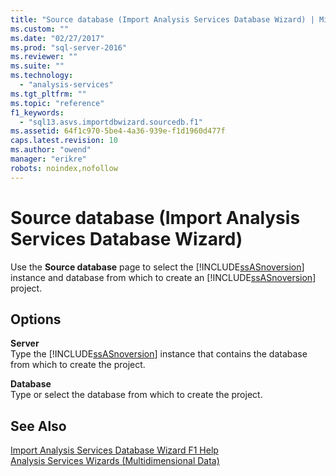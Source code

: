 ```yaml
---
title: "Source database (Import Analysis Services Database Wizard) | Microsoft Docs"
ms.custom: ""
ms.date: "02/27/2017"
ms.prod: "sql-server-2016"
ms.reviewer: ""
ms.suite: ""
ms.technology: 
  - "analysis-services"
ms.tgt_pltfrm: ""
ms.topic: "reference"
f1_keywords: 
  - "sql13.asvs.importdbwizard.sourcedb.f1"
ms.assetid: 64f1c970-5be4-4a36-939e-f1d1960d477f
caps.latest.revision: 10
ms.author: "owend"
manager: "erikre"
robots: noindex,nofollow
---
```

# Source database (Import Analysis Services Database Wizard)
  Use the **Source database** page to select the [!INCLUDE[ssASnoversion](../a9notintoc/includes/ssasnoversion-md.md)] instance and database from which to create an [!INCLUDE[ssASnoversion](../a9notintoc/includes/ssasnoversion-md.md)] project.  
  
## Options  
 **Server**  
 Type the [!INCLUDE[ssASnoversion](../a9notintoc/includes/ssasnoversion-md.md)] instance that contains the database from which to create the project.  
  
 **Database**  
 Type or select the database from which to create the project.  
  
## See Also  
 [Import Analysis Services Database Wizard F1 Help](../a9retired/import-analysis-services-database-wizard-f1-help.md)   
 [Analysis Services Wizards &#40;Multidimensional Data&#41;](../a9retired/analysis-services-wizards-multidimensional-data.md)  
  
  